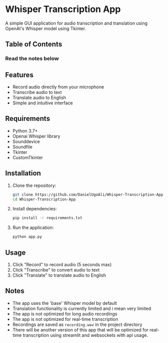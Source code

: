 # Whisper Transcription App

A simple GUI application for audio transcription and translation using OpenAI's Whisper model using Tkinter.

## Table of Contents

### Read the notes below

## Features

- Record audio directly from your microphone
- Transcribe audio to text
- Translate audio to English
- Simple and intuitive interface

## Requirements

- Python 3.7+
- Openai Whisper library
- Sounddevice
- Soundfile
- Tkinter
- CustomTkinter

## Installation

1. Clone the repository:

   ```bash
   git clone https://github.com/DanielUgoAli/Whisper-Transcription-App.git
   cd Whisper-Transcription-App
   ```

2. Install dependencies:

   ```bash
   pip install -r requirements.txt
   ```

3. Run the application:

   ```bash
   python app.py
   ```

## Usage

1. Click "Record" to record audio (5 seconds max)
2. Click "Transcribe" to convert audio to text
3. Click "Translate" to translate audio to English

## Notes

- The app uses the 'base' Whisper model by default
- Translation functionality is currently limited and i mean very limited
- The app is not optimized for long audio recordings
- The app is not optimized for real-time transcription
- Recordings are saved as `recording.wav` in the project directory
- There will be another version of this app that will be optimized for real-time transcription using streamlit and websockets with api usage.
